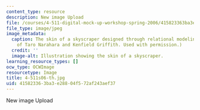```yaml
---
content_type: resource
description: New image Upload
file: /courses/4-511-digital-mock-up-workshop-spring-2006/415823363ba3e28804f572af243aef37_4-511s06-th.jpg
file_type: image/jpeg
image_metadata:
  caption: The skin of a skyscraper designed through relational modeling. (Image courtesy
    of Taro Narahara and Kenfield Griffith. Used with permission.)
  credit: ''
  image-alt: Illustration showing the skin of a skyscraper.
learning_resource_types: []
ocw_type: OCWImage
resourcetype: Image
title: 4-511s06-th.jpg
uid: 41582336-3ba3-e288-04f5-72af243aef37
---
```

New image Upload

